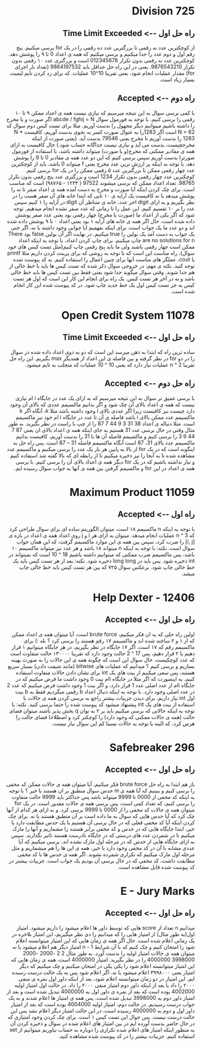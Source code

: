 <div dir='rtl'>

# 725 Division 
 
## راه حل اول -->‌ Time Limit Exceeded 
از کوچکترین عدد نه رقمی تا بزرگترین عدد ده رقمی را در یک for برسی میکنیم. پنج رقم اول و دوم عدد را جدا میکنیم و برسی میکنیم که همه ی اعداد 0 تا ۹ را پوشش دهد. 
کوچکترین عدد نه رقمی بدون تکرار 012345678 است و بزرگتری عدد ۱۰ رقمی بدون تکرار 9876543210. 
یعنی در این راه حل حداقل باید 9864197532 (تعداد بار اجرای for) مقدار عملیات انجام شود، یعنی تقریبا 10^10 عملیات. که برای رد کردن تایم لیمیت بسیار زیاد است. 

 
## راه دوم --‌>‌ Accepted 
با کمی برسی سوال به این نتیجه میرسیم که نیازی نیست همه ی اعداد ممکن ۹ تا ۱۰ رقمی را برسی کنیم. 
با توجه به فورمول سوال abcde / fghij = N اگر صورت و یا مخرج را داشته باشیم میتوانیم دیگر مجهول را بدست آوریم. 
مثلا برای تست کیس دوم سوال که N = 62 است اگر 1283را به عنوال صورت کسر به نحوی بدست آوریم، کافیست N * 1283 را بدست آوریم تا مخرج یعنی 79546 بدست آید. (یعنی صورت از اینکه مخرجچیست، بدست می آید و نیازی نیست جداگانه حساب شود.) 
حال کافیست به ازای همه ی مقادیر ممکنی که مخرج(و یا صورت) میتواند داشته باشد، با استفاده از فورمول صورترا بدست آوریم سپس برسی کنیم که این دو عدد همه ی مقادیر 0 تا 9 را پوشش دهد. 
با توجه به اینکه پر ارزش ترین عدد مخرج یعنی f میتواند 0 باشد، باید از کوچکترین عدد چهار رقمی ممکن تا بزرگترین عدد ۵ رقمی ممکن را در یک for برسی کنیم. 
کوچکترین عدد چهار رقمی بدون تکرار 1234 است و بزرگتری عدد پنج رقمی بدون تکرار 98765. تعداد اعداد ممکن که برسی میشوند 97522 ( ۱۲۳۴ - ۹۸۷۶۵) است که مناسب است. 
برای چک کردن اینکه آیا صورت و مخرج به دست آمده همه ی اعداد صفر تا نه را پوشش میدهد یا نه کافیست یک آرایه ی ۱۰ تایی که ابتدا خانه های آن صفر هست را در نظر بگیریم و به ازای digit اخر عدد، خانه ی متناظر آن digit در آرایه را ۱ کنیم سپس عدد را بر ۱۰ تقسیم کنیم. این عمل را تا زمانی که عدد صفر نشده انجام میدهیم. 
توجه شود که اگر یکی از اعداد ما (صورت یا مخرج) چهار رقمی بود یعنی عدد صفر پوشش داده شده است. 
حال اگر همه ی خانه های آرایه ۱ بود یعنی اعداد ۰ تا ۹ پوشش داده شده اند و دو عدد ما یک جواب است. 
برای اینکه بفهمیم ایا جوابی وجود داشته یا نه، اگر حتی یک جواب به دست آمد یک بولین را true میکنیم. در نهایت اگر آن بولین false بود There are no solutions for n چاپ میکنیم. 
برای چاپ کردن اعداد، با توجه به اینکه اعداد ممکن است چهار رقمی باشند ولی ما باید پنج رقمی چاپ کنیم(مثل تست کیس های خود سوال)، راه مناست این است که با توجه به روشی که برای پرینت کردن داریم مثلا printf یا cout، عملگر های مناست آنها برای چنین اعمال را استفاده کنیم. به کد پیوست شده توجه کنید. 
نکته ی مهم: در خروجی سوال ذکر شده که تست کیس ها باید با خط خالی از هم جدا شوند. وقتی سوال میگوید جدا شود یعنی فقط بین تست کیس ها باید خط خالی باشد و نه در آخر هر تست کیس. یک راه برای انجام این کار این است که اول هر تست کیس به جر تست کیس اول یک خط جدید چاپ شود. در کد پیوست شده این کار انجام شده است. 
 
 
 
 
 
# 11078 Open Credit System 
## راه حل اول --> Time Limit Exceeded 
ساده ترین راه که ابتدا به ذهن میرسد این است که دو به دوی اعداد داده شده در سوال را در دو for در نظر گرفته و بین فاصله ی این اعداد از همدیگر max بگیریم. این راه حل تقریبا n ^ 2 عملیات نیاز دارد که یعنی 
10 ^ 10 عملیات که منجلب به تایم میشود. 
 
## راه حل دوم --> Accepted 
با برسی عمیق تر سوال به این نتیجه میرسیم که به ازای یک عدد در جایگاه i ام نیازی نیست که همه ی اعداد بالای آن چک شود و اگر بدانیم ماکسیمم عددی که بالای آن وجود دارد چیست نیز کافیست زیرا اگر عددی بالای i وجود داشته باشد مثلا k، آنگاه اگر k ماکسیمم عدد ممکن بالای i باشد فاصله ی آن تا عدد در جایگاه i ام خود نیز ماکسیمم است. 
مثلا دنباله ی اعداد 38 31 3 9 44 7 87 را از چپ با راست در نظر بگیرید. 
به طور مثال وقتی در حال برسی عدد 31 هستیم به جای اینکه همه ی اعداد بالای ان یعنی 87 7 44 9 3 را برسی کنیم و ماکسیمم فاصله آن ها با 31 را بدست آوریم، کافیست بدانیم ماکسیمم عدد بالای 31، 87 است آنگاه ماکسیمم فاصله 31 – 87 است. 
پس راه حل به اینگونه است که در یک for از بالا به پایین هر بار یک عدد را برسی میکنیم و ماکسیمم عدد مشاهده شده تا به آنجا را نیز ذخیره میکنیم تا از رابطه ای که بالا گفته شد استفاده کنیم و نیاز نداشته باشیم که در یک for دیگر همه ی اعداد بالای آن را برسی کنیم. با برسی همه ی اعداد در این for و ماکسیمم گرفتن بین همه ی آنها به جواب سوال رسیده ایم. 
 

# 11059 Maximum Product
## راه اول --> Accepted
با توجه به اینکه n ماکسیمم ۱۸ است، میتوان الگوریتم ساده ای برای سوال طراحی کرد که n ^ 3 عملیات انجام میدهد.
میتوان به ازای هر i و j روی اعداد همه ی اعداد در بازه ی [i, j] را ضرب کرد، سپس بین همه ی این موارد ماکسیمم گرفت، که این همان جواب سوال است.
نکته: با توجه به اینکه n میتواند ۱۸ باشد و هر عدد نیز میتواند ماکسیمم ۱۰ باشد، پس ماکسیمم ضرب ممکنی که میتوانیم داشته باشیم 18 ^ 10 است که نمیتواند در int ذخیره شود. پس باید در long long ذخیره شود.
نکته: بعد از هر تست کیس باید یک خط خالی چاپ شود. برعکس سوال ۷۲۵ که بین هر تست کیس باید خط خالی چاپ میشد.
 

# 12406 - Help Dexter

## راه حل اول --> Accepted
اولین راه حلی که به ان فکر میکنیم، brute force است، آیا میتوان همه ی اعداد ممکن که از ۱ و ۲ ساخته شده اند و ماکسیمم ۱۷ رقم هستند را برسی کرد ؟ بله :)
برای ماکسیمم رقم که ۱۷ است، اگر ۱۷ جایگاه در نظر بگیریم، در هر جایگاه میتوانیم ۱ قرار دهیم یا ۲ قرار دهیم، پس 17 ^ 2 حالت وجود دارد که تقریبا ۱۳۰۰۰۰ حالت متفاوت است که عدد کوچکیست.
حال سوال این است که چگونه همه ی این حالات را به صورت بهینه بسازیم و برسی کنیم ؟
میدانیم که عملیات های bitwise (مانند شیفت دادن) بسیار سریع هستند، پس سعی میکنیم از بیت های یک int برای نشان دادن حالات متفاوت استفاده کنیم.
به اینصورت که اگر مثلا در جایگاه iام بیت 0 وجود داشت ما فرض میکنیم که در جایگاه iام از عدد اصلی عدد 1 قرار دارد، و اگر بیت 1 وجود داشت فرض میکنیم که عدد 2 در عدد اصلی وجود دارد.
با توجه به اینکه دنبال اعداد b رقمی میگردیم فقط به b بیت اول int نیاز داریم.
برای دیدن جزییات بیشتر راجع به برسی کردن همه ی حالات با استفاده از بیت های یک int پیشنهاد میشود کد پیوست شده را حتما برسی کنید.
نکته: با توجه به اینکه حالاتی که برسی میکنیم باید بر ۲ به توان q بخش پذیر باشند میتوان فضای حالت (همه ی حالات ممکنی که وجود دارد) را کوچکتر کرد و اصطلاحا فضای حالت را هرس کرد، که البته با توجه به حالات نسبتا کم این سوال نیاز نیست.



# 296 Safebreaker

## راه حل اول -->‌ Accepted
باز هم ابتدا به راه حل brute force فکر میکنیم. آیا میتوان همه ی حالات ممکن کد مخفی را برسی کنیم و ببینیم که آیا همه ی m حدس سوال منطبق بر ان هستند یا خیر ؟
با توجه به اینکه کد مخفی از 0000 تا 9999 میتواند باشد پس حداکثر باید 9999 حالت متفاوت را برسی کنیم، که تعداد کمی است، پس برسی همه ی حالات مقدور است.
در یک for میتوان همه ی حالات کد مخفی را از 0000 تا 9999 برسی کرد. و به ازای هر کدام از آنها چک کرد که آیا حدس هایی که سوال به ما داده است بر آن منطبق هستند یا نه.
برای چک کردن اینکه آیا کد مخفی فعلی که در حال برسی آن هستیم با یک حدس مطابقت دارد یا خیر، ابتدا جایگاه هایی که در حدس و کد مخفی برابر هستند را مشماریم و آنها را مارک میکنیم تا در شمردن عدد های درستی که در جایگاه نادرست هستند تاثیر نگذارند.
سپس به ازای جایگاه هایی از حدس که در مرحله اول مارک نشده اند، برسی میکنیم که آیا عددی مشابه با آن در کد مخفی وجود دارد یا خیر، همه ی این ها را هم میشماریم و مثل مرحله اول مارک میکنیم که تکراری شمرده نشوند.
اگر همه ی حدس ها با کد مخفی مطابقت داشت، کد مخفی که در حال برسی آن بودیم یک جواب است.
جزییات بیشتر در کد پیوست شده قابل مشاهده است.

# E - Jury Marks
## راه حل اول --> Accepted
میدانیم n تعداد از score هایی که توسط داور ها اعلام میشود را داریم میشود.
امتیاز اول(به طور مثال) از امتیاز هایی را که میدانیم را دی نظر میگیریم، این امتیاز بلاخره در یک زمانی اعلام شده است.
حال اگر همه ی زمان هایی که این امتیاز میتوانسته اعلام شود را امتحان کنیم و چک کنیم که با آن شرایط n - 1 امتیاز دیگر هم اعلام میشود یا نه میتوان همه ی حالات امتیاز اولیه را بدست آورد.
به طور مثال
2 2
-2000 -2000
3998000 4000000
را در نظر بگیرید. امتیاز 4000000 است، همه ی زمان هایی که این امتیاز میتوانسته اعلام شود را یکی یکی در امتحان میکنیم و چک میکنیم که دیگر امتیاز یعنی ۳۹۹۸۰۰۰ اعلام میشود یا نه. اگر اعلام شود پس به یک حالت درست رسیده ایم.
این امتیاز در دو زمان میتوانسته اعلام شود، بعد از اینکه داور اول نمره ی منفی ۲۰۰۰ را داد یا بعد از اینکه داور دوم امتیاز منفی ۲۰۰۰ را داد.
در حالت اول امتیاز اولیه 4002000 بوده است که بعد از نمره ی داور اول به 4000000 تبدیل شده است و بعد از امتیاز داور دوم به 3998000 تبدیل شده است، پس همه ی امتیاز ها اعلام شدند و به یک جواب درست رسیدیم.
در حالت دوم، امتیاز اولیه 4004000 بوده است که بعد از امتیاز داور اول و دوم به 4000000 رسیده است، در این حالت امتیاز دیگر اعلام نشد پس این حالت درست نیست.
پس جوال این تست کیس ۱ است.
برای چک کردن وجود امتیازی که در حال حاضر بدست آورده ایم در بین امتیاز های اعلام شده در سوال و ذخیره کردن آن به منظور اینکه امتیاز های اعلام شده تکراری را دوباره به حساب نیاوریم میتوانیم از set استفاده کنیم.
جزییات بیشتر را در کد پیوست شده مشاهده کنید.



</div>
